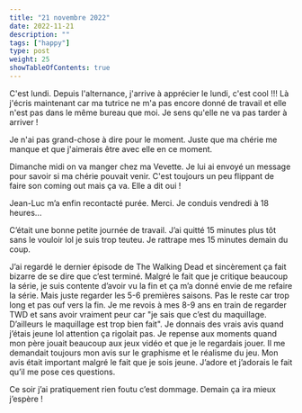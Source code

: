 ```yaml
---
title: "21 novembre 2022"
date: 2022-11-21
description: ""
tags: ["happy"]
type: post
weight: 25
showTableOfContents: true
---
```


C'est lundi. Depuis l'alternance, j'arrive à apprécier le lundi, c'est cool !!! Là j'écris maintenant car ma tutrice ne m'a pas encore donné de travail et elle n'est pas dans le même bureau que moi. Je sens qu'elle ne va pas tarder à arriver !

Je n'ai pas grand-chose à dire pour le moment. Juste que ma chérie me manque et que j'aimerais être avec elle en ce moment.

Dimanche midi on va manger chez ma Vevette. Je lui ai envoyé un message pour savoir si ma chérie pouvait venir. C'est toujours un peu flippant de faire son coming out mais ça va. Elle a dit oui !

Jean-Luc m’a enfin recontacté purée. Merci. Je conduis vendredi à 18 heures...

C’était une bonne petite journée de travail. J’ai quitté 15 minutes plus tôt sans le vouloir lol je suis trop teuteu. Je rattrape mes 15 minutes demain du coup.

J’ai regardé le dernier épisode de The Walking Dead et sincèrement ça fait bizarre de se dire que c’est terminé. Malgré le fait que je critique beaucoup la série, je suis contente d’avoir vu la fin et ça m’a donné envie de me refaire la série. Mais juste regarder les 5-6 premières saisons. Pas le reste car trop long et pas ouf vers la fin. Je me revois à mes 8-9 ans en train de regarder TWD et sans avoir vraiment peur car "je sais que c’est du maquillage. D’ailleurs le maquillage est trop bien fait". Je donnais des vrais avis quand j’étais jeune lol attention ça rigolait pas. Je repense aux moments quand mon père jouait beaucoup aux jeux vidéo et que je le regardais jouer. Il me demandait toujours mon avis sur le graphisme et le réalisme du jeu. Mon avis était important malgré le fait que je sois jeune. J’adore et j’adorais le fait qu’il me pose ces questions.

Ce soir j’ai pratiquement rien foutu c’est dommage. Demain ça ira mieux j’espère ! 
